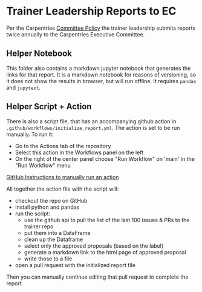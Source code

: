 # Trainer Leadership Reports to EC


Per the Carpentries [Committee Policy]()
the trainer leadership submits reports twice annually to the Carpentries
Executive Committee.

## Helper Notebook
This folder also contains a markdown jupyter notebook that generates the links
for that report. It is a markdown notebook for reasons of versioning, so it
does not show the results in browser, but will run offline. It requires `pandas`
and `jupytext`.


## Helper Script + Action
There is also a script file, that has an accompanying github action in
`.github/workflows/initialize_report.yml`.  The action is set to be run
manually. To run it:

- Go to the Actions tab of the repository
- Select this action in the Workflows panel on the left
- On the right of the center panel choose "Run Workflow" on 'main' in the "Run Workflow" menu

[GitHub Instructions to manually run an action](https://docs.github.com/en/actions/managing-workflow-runs/manually-running-a-workflow)

All together the action file with the script will:
- checkout the repo on GitHub
- install python and pandas
- run the script:
    - use the github api to pull the list of the last 100 issues & PRs to the trainer repo
    - put them into a DataFrame
    - clean up the Dataframe
    - select only the approved proposals (based on the label)
    - generate a markdown link to the html page of approved proposal
    - write those to a file
- open a pull request with the initialized report file


Then you can manually continue editing that pull request to complete the report.
